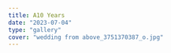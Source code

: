 ```yaml
---
title: A10 Years
date: "2023-07-04"
type: "gallery"
cover: "wedding from above_3751370387_o.jpg"
---
```

